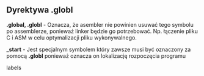 ## Dyrektywa .globl

**.global, .globl** - Oznacza, że asembler nie powinien usuwać tego symbolu po assemblerze, ponieważ linker będzie go potrzebować. Np. łączenie pliku C i ASM w celu optymalizacji pliku wykonywalnego.

**\_start** - Jest specjalnym symbolem który zawsze musi być oznaczony za pomocą **.globl** ponieważ oznacza on lokalizację rozpoczęcia programu

labels

